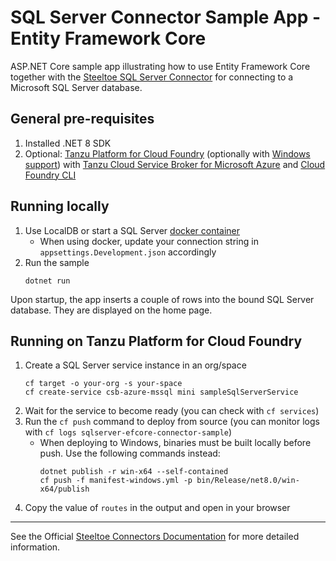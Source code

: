 # SQL Server Connector Sample App - Entity Framework Core

ASP.NET Core sample app illustrating how to use Entity Framework Core together with the [Steeltoe SQL Server Connector](https://docs.steeltoe.io/api/v4/connectors/microsoft-sql-server.html#use-entity-framework-core)
for connecting to a Microsoft SQL Server database.

## General pre-requisites

1. Installed .NET 8 SDK
1. Optional: [Tanzu Platform for Cloud Foundry](https://techdocs.broadcom.com/us/en/vmware-tanzu/platform/tanzu-platform-for-cloud-foundry/10-0/tpcf/concepts-overview.html)
   (optionally with [Windows support](https://techdocs.broadcom.com/us/en/vmware-tanzu/platform/tanzu-platform-for-cloud-foundry/10-0/tpcf/toc-tasw-install-index.html))
   with [Tanzu Cloud Service Broker for Microsoft Azure](https://techdocs.broadcom.com/us/en/vmware-tanzu/platform-services/tanzu-cloud-service-broker-for-microsoft-azure/1-12/csb-azure/reference-azure-mssql-db.html)
   and [Cloud Foundry CLI](https://github.com/cloudfoundry/cli)

## Running locally

1. Use LocalDB or start a SQL Server [docker container](https://github.com/SteeltoeOSS/Samples/blob/main/CommonTasks.md)
   - When using docker, update your connection string in `appsettings.Development.json` accordingly
1. Run the sample
   ```
   dotnet run
   ```

Upon startup, the app inserts a couple of rows into the bound SQL Server database. They are displayed on the home page.

## Running on Tanzu Platform for Cloud Foundry

1. Create a SQL Server service instance in an org/space
   ```
   cf target -o your-org -s your-space
   cf create-service csb-azure-mssql mini sampleSqlServerService
   ```
1. Wait for the service to become ready (you can check with `cf services`)
1. Run the `cf push` command to deploy from source (you can monitor logs with `cf logs sqlserver-efcore-connector-sample`)
   - When deploying to Windows, binaries must be built locally before push. Use the following commands instead:
     ```
     dotnet publish -r win-x64 --self-contained
     cf push -f manifest-windows.yml -p bin/Release/net8.0/win-x64/publish
     ```
1. Copy the value of `routes` in the output and open in your browser

---

See the Official [Steeltoe Connectors Documentation](https://docs.steeltoe.io/api/v4/connectors/) for more detailed information.
